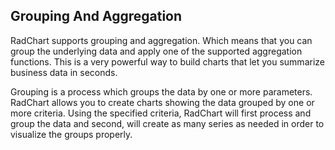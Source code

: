 ## Grouping And Aggregation
RadChart supports grouping and aggregation. Which means that you can group the underlying data and apply one of the supported aggregation functions. This is a very powerful way to build charts that let you summarize business data in seconds.

Grouping is a process which groups the data by one or more parameters. RadChart allows you to create charts showing the data grouped by one or more criteria. Using the specified criteria, RadChart will first process and group the data and second, will create as many series as needed in order to visualize the groups properly.